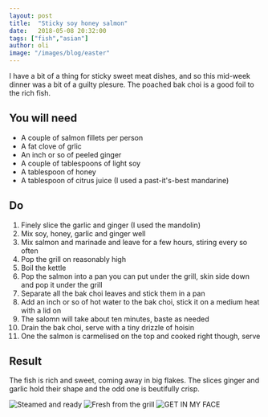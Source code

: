 ```yaml
---
layout: post
title:  "Sticky soy honey salmon"
date:   2018-05-08 20:32:00
tags: ["fish","asian"] 
author: oli
image: "/images/blog/easter"
---
```


I have a bit of a thing for sticky sweet meat dishes, and so this mid-week dinner was a bit of a guilty plesure.  The poached bak choi is a good foil to the rich fish.

## You will need

* A couple of salmon fillets per person
* A fat clove of grlic
* An inch or so of peeled ginger
* A couple of tablespoons of light soy
* A tablespoon of honey
* A tablespoon of citrus juice (I used a past-it's-best mandarine)

## Do

1. Finely slice the garlic and ginger (I used the mandolin)
2. Mix soy, honey, garlic and ginger well
3. Mix salmon and marinade and leave for a few hours, stiring every so often
4. Pop the grill on reasonably high
5. Boil the kettle
6. Pop the salmon into a pan you can put under the grill, skin side down and pop it under the grill
7. Separate all the bak choi leaves and stick them in a pan
8. Add an inch or so of hot water to the bak choi, stick it on a medium heat with a lid on
9. The salomn will take about ten minutes, baste as needed
10. Drain the bak choi, serve with a tiny drizzle of hoisin
11. One the salmon is carmelised on the top and cooked right though, serve

## Result

The fish is rich and sweet, coming away in big flakes.  The slices ginger and garlic hold their shape and the odd one is beutifully crisp.

![Steamed and ready](/images/blog/soy-honey-salmon/soy-honey-salmon_01.jpg)
![Fresh from the grill](/images/blog/soy-honey-salmon/soy-honey-salmon_02.jpg)
![GET IN MY FACE](/images/blog/soy-honey-salmon/soy-honey-salmon_03.jpg)
